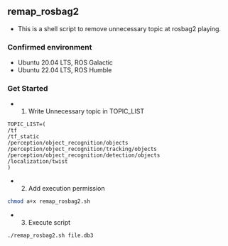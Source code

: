 
## remap_rosbag2

- This is a shell script to remove unnecessary topic at rosbag2 playing.

### Confirmed environment

- Ubuntu 20.04 LTS, ROS Galactic
- Ubuntu 22.04 LTS, ROS Humble

### Get Started

- 1. Write Unnecessary topic in TOPIC_LIST

```
TOPIC_LIST=(
/tf
/tf_static
/perception/object_recognition/objects
/perception/object_recognition/tracking/objects
/perception/object_recognition/detection/objects
/localization/twist
)
```

- 2. Add execution permission

```sh
chmod a+x remap_rosbag2.sh
```

- 3. Execute script

```sh
./remap_rosbag2.sh file.db3
```
